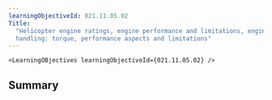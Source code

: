 ```yaml
---
learningObjectiveId: 021.11.05.02
Title:
  "Helicopter engine ratings, engine performance and limitations, engine
  handling: torque, performance aspects and limitations"
---
```


```tsx eval
<LearningOBjectives learningObjectiveId={021.11.05.02} />
```

## Summary
